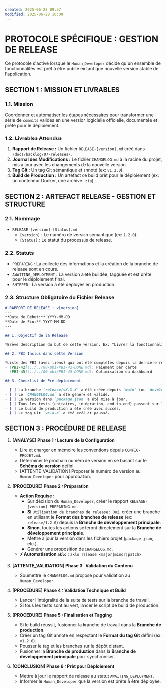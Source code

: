 ```yaml
---
created: 2025-06-28 09:57
modified: 2025-06-28 10:09
---
```

# PROTOCOLE SPÉCIFIQUE : GESTION DE RELEASE

Ce protocole s'active lorsque le `Human_Developer` décide qu'un ensemble de fonctionnalités est prêt à être publié en tant que nouvelle version stable de l'application.

## SECTION 1 : MISSION ET LIVRABLES

### 1.1. Mission

Coordonner et automatiser les étapes nécessaires pour transformer une série de `commits` validés en une version logicielle officielle, documentée et prête pour le déploiement.

### 1.2. Livrables Attendus

1.  **Rapport de Release :** Un fichier `RELEASE-[version].md` créé dans `/docs/backlog/07-releases/`.
2.  **Journal des Modifications :** Le fichier `CHANGELOG.md` à la racine du projet, mis à jour avec les changements de la nouvelle version.
3.  **Tag Git :** Un tag Git sémantique et annoté (ex: `v1.2.0`).
4.  **Build de Production :** Un artefact de build prêt pour le déploiement (ex: un conteneur Docker, une archive `.zip`).

## SECTION 2 : ARTEFACT RELEASE - GESTION ET STRUCTURE

### 2.1. Nommage

-   `RELEASE-[version]-[Status].md`
    -   `[version]` : Le numéro de version sémantique (ex: `1.2.0`).
    -   `[Status]` : Le statut du processus de release.

### 2.2. Statuts

-   `PREPARING` : La collecte des informations et la création de la branche de release sont en cours.
-   `AWAITING_DEPLOYMENT` : La version a été buildée, tagguée et est prête pour le déploiement final.
-   `SHIPPED` : La version a été déployée en production.

### 2.3. Structure Obligatoire du Fichier Release

```markdown
# RAPPORT DE RELEASE : v[version]
---
**Date de Début:** YYYY-MM-DD
**Date de Fin:** YYYY-MM-DD
---

## 1. Objectif de la Release

*Brève description du but de cette version. Ex: "Livrer la fonctionnalité de paiement par carte et corriger les bugs de performance sur le dashboard."*

## 2. PBI Inclus dans cette Version

*Liste des PBI (avec liens) qui ont été complétés depuis la dernière release et qui sont inclus ici. Cette liste sert de base pour générer le CHANGELOG.*
- [PBI-42](../../00-pbi/PBI-42-DONE.md): Paiement par carte
- [PBI-45](../../00-pbi/PBI-45-DONE.md): Optimisation du dashboard

## 3. Checklist de Pré-déploiement

- [ ] La branche `release/vX.X.X` a été créée depuis `main` (ou `develop`).
- [ ] Le `CHANGELOG.md` a été généré et validé.
- [ ] La version dans `package.json` a été mise à jour.
- [ ] Tous les tests (unitaires, intégration, end-to-end) passent sur la branche de release.
- [ ] Le build de production a été créé avec succès.
- [ ] Le tag Git `vX.X.X` a été créé et poussé.
```

## SECTION 3 : PROCÉDURE DE RELEASE

1.  **[ANALYSE] Phase 1 : Lecture de la Configuration**
    -   Lire et charger en mémoire les conventions depuis `CONFIG-PROJET.md`.
    -   Déterminer le prochain numéro de version en se basant sur le **Schéma de version** défini.
    -   [ATTENTE_VALIDATION] Proposer le numéro de version au `Human_Developer` pour approbation.

2.  **[PROCEDURE] Phase 2 : Préparation**
    - **Action Requise :**
        -   Sur décision du `Human_Developer`, créer le rapport `RELEASE-[version]-PREPARING.md`.
        -   **Si** `Utilisation de branches de release: Oui`, créer une branche en utilisant le **Format des branches de release** (ex: `release/1.2.0`) depuis la **Branche de développement principale**.
        -   **Sinon**, toutes les actions se feront directement sur la **Branche de développement principale**.
        -   Mettre à jour la version dans les fichiers projet (`package.json`, etc.).
        -   Générer une proposition de `CHANGELOG.md`.
    - **⚡ Automatisation `aklo` :** `aklo release <major|minor|patch>`

3.  **[ATTENTE_VALIDATION] Phase 3 : Validation du Contenu**
    -   Soumettre le `CHANGELOG.md` proposé pour validation au `Human_Developer`.

4.  **[PROCEDURE] Phase 4 : Validation Technique et Build**
    -   Lancer l'intégralité de la suite de tests sur la branche de travail.
    -   Si tous les tests sont au vert, lancer le script de build de production.

5.  **[PROCEDURE] Phase 5 : Finalisation et Tagging**
    -   Si le build réussit, fusionner la branche de travail dans la **Branche de production**.
    -   Créer un tag Git annoté en respectant le **Format du tag Git** défini (ex: `v1.2.0`).
    -   Pousser le tag et les branches sur le dépôt distant.
    -   Fusionner la **Branche de production** dans la **Branche de développement principale** pour synchroniser.

6.  **[CONCLUSION] Phase 6 : Prêt pour Déploiement**
    -   Mettre à jour le rapport de release au statut `AWAITING_DEPLOYMENT`.
    -   Informer le `Human_Developer` que la version est prête à être déployée.